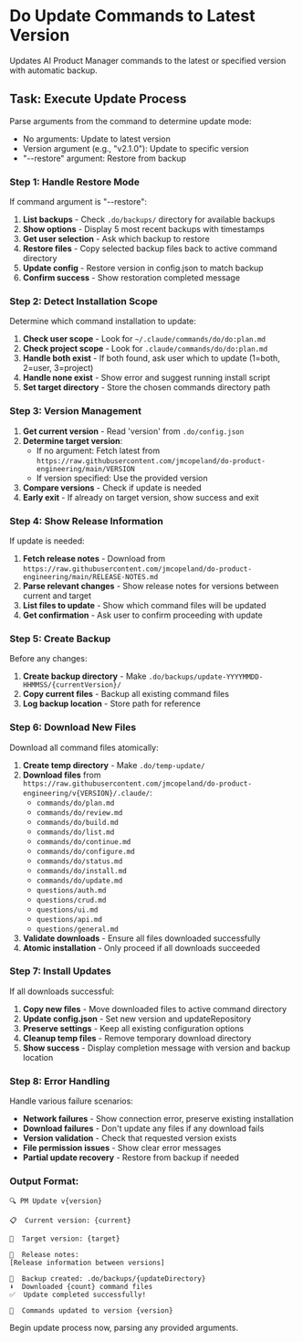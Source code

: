 # Do Update Commands to Latest Version

Updates AI Product Manager commands to the latest or specified version with automatic backup.

## Task: Execute Update Process

Parse arguments from the command to determine update mode:
- No arguments: Update to latest version
- Version argument (e.g., "v2.1.0"): Update to specific version  
- "--restore" argument: Restore from backup

### Step 1: Handle Restore Mode
If command argument is "--restore":
1. **List backups** - Check `.do/backups/` directory for available backups
2. **Show options** - Display 5 most recent backups with timestamps
3. **Get user selection** - Ask which backup to restore
4. **Restore files** - Copy selected backup files back to active command directory
5. **Update config** - Restore version in config.json to match backup
6. **Confirm success** - Show restoration completed message

### Step 2: Detect Installation Scope
Determine which command installation to update:
1. **Check user scope** - Look for `~/.claude/commands/do/do:plan.md`
2. **Check project scope** - Look for `.claude/commands/do/do:plan.md`
3. **Handle both exist** - If both found, ask user which to update (1=both, 2=user, 3=project)
4. **Handle none exist** - Show error and suggest running install script
5. **Set target directory** - Store the chosen commands directory path

### Step 3: Version Management
1. **Get current version** - Read 'version' from `.do/config.json`
2. **Determine target version**:
   - If no argument: Fetch latest from `https://raw.githubusercontent.com/jmcopeland/do-product-engineering/main/VERSION` 
   - If version specified: Use the provided version
3. **Compare versions** - Check if update is needed
4. **Early exit** - If already on target version, show success and exit

### Step 4: Show Release Information
If update is needed:
1. **Fetch release notes** - Download from `https://raw.githubusercontent.com/jmcopeland/do-product-engineering/main/RELEASE-NOTES.md`
2. **Parse relevant changes** - Show release notes for versions between current and target
3. **List files to update** - Show which command files will be updated
4. **Get confirmation** - Ask user to confirm proceeding with update

### Step 5: Create Backup
Before any changes:
1. **Create backup directory** - Make `.do/backups/update-YYYYMMDD-HHMMSS/{currentVersion}/`
2. **Copy current files** - Backup all existing command files
3. **Log backup location** - Store path for reference

### Step 6: Download New Files
Download all command files atomically:
1. **Create temp directory** - Make `.do/temp-update/`
2. **Download files** from `https://raw.githubusercontent.com/jmcopeland/do-product-engineering/v{VERSION}/.claude/`:
   - `commands/do/plan.md`
   - `commands/do/review.md`
   - `commands/do/build.md`
   - `commands/do/list.md`
   - `commands/do/continue.md`
   - `commands/do/configure.md`
   - `commands/do/status.md`
   - `commands/do/install.md`
   - `commands/do/update.md`
   - `questions/auth.md`
   - `questions/crud.md`
   - `questions/ui.md`
   - `questions/api.md`
   - `questions/general.md`
3. **Validate downloads** - Ensure all files downloaded successfully
4. **Atomic installation** - Only proceed if all downloads succeeded

### Step 7: Install Updates
If all downloads successful:
1. **Copy new files** - Move downloaded files to active command directory
2. **Update config.json** - Set new version and updateRepository
3. **Preserve settings** - Keep all existing configuration options
4. **Cleanup temp files** - Remove temporary download directory
5. **Show success** - Display completion message with version and backup location

### Step 8: Error Handling
Handle various failure scenarios:
- **Network failures** - Show connection error, preserve existing installation
- **Download failures** - Don't update any files if any download fails
- **Version validation** - Check that requested version exists
- **File permission issues** - Show clear error messages
- **Partial update recovery** - Restore from backup if needed

### Output Format:
```
🔍 PM Update v{version}

📋  Current version: {current}

🎯  Target version: {target}

📝  Release notes:
[Release information between versions]

💾  Backup created: .do/backups/{updateDirectory}
⬇️  Downloaded {count} command files
✅  Update completed successfully!

🔄  Commands updated to version {version}
```

Begin update process now, parsing any provided arguments.